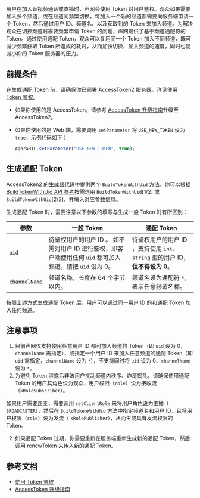 用户在加入音视频通话或直播时，声网会使用 Token 对用户鉴权。观众如果需要加入多个频道，或在频道间频繁切换，每加入一个新的频道都需要向服务端申请一个 Token，然后通过用户 ID、频道名、以及获取到的 Token 来加入频道。为解决观众在切换频道时需要频繁申请 Token 的问题，声网提供了基于频道通配符的 Token。通过使用通配 Token，观众可以复用同一个 Token 加入不同频道，既可减少频繁获取 Token 所造成的耗时，从而加快切换、加入频道的速度，同时也能减小你的 Token 服务器的压力。

## 前提条件

在生成通配 Token 前，请确保你已部署 AccessToken2 服务器。详见[使用 Token 鉴权](https://docportal.shengwang.cn/cn/video-call-4.x/token_server_android_ng?platform=Android)。

- 如果你使用的是 AccessToken，请参考 [AccessToken 升级指南](https://docportal.shengwang.cn/cn/live-streaming-premium-legacy/token_upgrade?platform=Android#升级至-accesstoken2)升级至 AccessToken2。

- 如果你使用的是 Web 端，需要调用 `setParameter` 将 `USE_NEW_TOKEN` 设为 `true`，示例代码如下：

  ```js
  AgoraRTC.setParameter("USE_NEW_TOKEN", true);
  ```

## 生成通配 Token

AccessToken2 的[生成器代码](https://docportal.shengwang.cn/cn/video-call-4.x/token_server_android_ng?platform=Android#token-生成器代码)中提供两个 `BuildTokenWithUid` 方法，你可以根据 [BuildTokenWithUid API 参考](https://docportal.shengwang.cn/cn/video-call-4.x/token_server_android_ng?platform=Android#buildtokenwithuid-api-参考)按需选用 `BuildTokenWithUid`[1/2] 或 `BuildTokenWithUid`[2/2]，并填入对应参数信息。

生成通配 Token 时，需要注意以下参数的填写与生成一般 Token 时有所区别：

| 参数          | 一般 Token                                                   | 通配 Token                                                   |
| ------------- | ------------------------------------------------------------ | ------------------------------------------------------------ |
| `uid`         | 待鉴权用户的用户 ID 。 如不需对用户 ID 进行鉴权，即客户端使用任何 `uid` 都可加入频道，请把 `uid` 设为 0。 | 待鉴权用户的用户 ID ，支持使用 `int`、`string` 型的用户 ID，**但不得设为 0**。 |
| `channelName`      | 频道名称，长度在 64 个字节以内。 | 频道名设为通配符 `*`，表示任意频道名称。 |

按照上述方式生成通配 Token 后，用户可以通过同一用户 ID 的和通配 Token 加入任何频道。

## 注意事项

1. 目前声网仅支持使用任意用户 ID 都可加入频道的 Token（即 `uid` 设为 0，`channelName` 需指定），或指定一个用户 ID 来加入任意频道的通配 Token（即 `uid` 需指定，`channelName` 设为 `*`），不支持同时将 `uid` 设为 0、`channelName` 设为 `*`。
2. 为避免 Token 泄露后非法用户扰乱频道内秩序、炸房捣乱，请确保使用通配 Token 的用户其角色设为观众，用户权限（`role`）设为接收流（`kRoleSubscriber`）。

<div class="alert info">如果用户需要连麦，需要调用 <code>setClientRole</code> 来将用户角色设为主播（ <code>BROADCASTER</code>），然后在 <code>BuildTokenWithUid</code> 方法中指定频道名和用户 ID，且将用户权限（<code>role</code>）设为发流（ <code>kRolePublisher</code>），从而生成具有发流权限的 Token。</div>

2. 如果通配 Token 过期，你需要重新在服务端重新生成新的通配 Token，然后调用 [renewToken](https://docportal.shengwang.cn/cn/live-streaming-premium-4.x/API%20Reference/java_ng/API/toc_core_method.html#api_irtcengine_renewtoken) 来传入新的通配 Token。

## 参考文档

- [使用 Token 鉴权](https://docportal.shengwang.cn/cn/video-call-4.x/token_server_android_ng?platform=Android)
- [AccessToken 升级指南](https://docportal.shengwang.cn/cn/live-streaming-premium-legacy/token_upgrade?platform=Android#升级至-accesstoken2)
